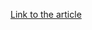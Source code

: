 [Link to the article](https://www.akamai.com/blog/security/akamai-named-a-2022-gartner-magic-quadrant-leader)
